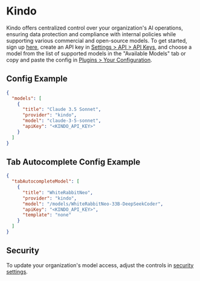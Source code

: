 # Kindo

Kindo offers centralized control over your organization's AI operations, ensuring data protection and compliance with internal policies while supporting various commercial and open-source models. To get started, sign up [here](https://app.kindo.ai/), create an API key in [Settings > API > API Keys](https://app.kindo.ai/settings/api), and choose a model from the list of supported models in the "Available Models" tab or copy and paste the config in [Plugins > Your Configuration](https://app.kindo.ai/plugins).

## Config Example

```json title="config.json"
{
  "models": [
    {
      "title": "Claude 3.5 Sonnet",
      "provider": "kindo",
      "model": "claude-3-5-sonnet",
      "apiKey": "<KINDO_API_KEY>"
    }
  ]
}
```

## Tab Autocomplete Config Example

```json title="config.json"
{
  "tabAutocompleteModel": [
    {
      "title": "WhiteRabbitNeo",
      "provider": "kindo",
      "model": "/models/WhiteRabbitNeo-33B-DeepSeekCoder",
      "apiKey": "<KINDO_API_KEY>",
      "template": "none"
    }
  ]
}
```

## Security

To update your organization's model access, adjust the controls in [security settings](https://app.kindo.ai/security-settings).
